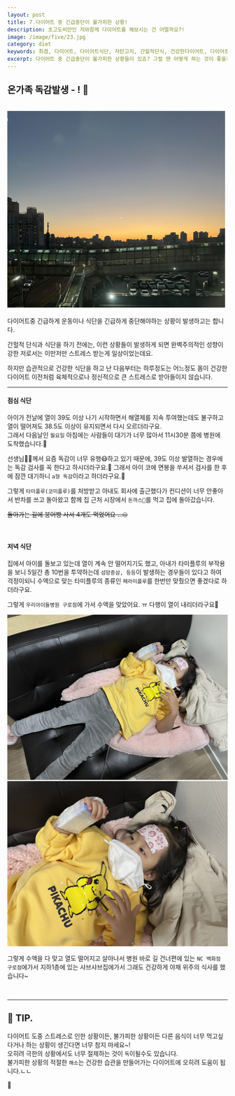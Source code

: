 ```yaml
---
layout: post
title: 7.다이어트 중 긴급중단이 불가피한 상황!
description: 초고도비만인 저와함께 다이어트를 해보시는 건 어떨까요?!
image: /image/five/23.jpg
category: diet
keywords: 최겸, 다이어트, 다이어트식단, 저탄고지, 간헐적단식, 건강한다이어트, 다이어트과학, 과학적 다이어트, 고혈압, 당뇨, 합병증, 공황장애, 저녁식단, 독감, a형독감, 코로나, 타미플루, 페라미플루
excerpt: 다이어트 중 긴급중단이 불가피한 상황들이 있죠? 그럴 땐 어떻게 하는 것이 좋을지 이야기 나눠보도록 할게요🥹
---
```


<h2 class="posth2"> 온가족 독감발생 - ! 🤒</h2>
<br>
<img class="vertical" src="/image/five/1.jpg" style="height:450px;">
<br>
<br>
다이어트중 긴급하게 운동이나 식단을 긴급하게 중단해야하는 상황이 발생하고는 합니다.

간헐적 단식과 식단을 하기 전에는, 이런 상황들이 발생하게 되면 완벽주의적인 성향이 강한 저로서는 이만저만 스트레스 받는게 일상이었는데요.

하지만 습관적으로 건강한 식단을 하고 난 다음부터는 하루정도는 어느정도 몸이 건강한 다이어트 이전처럼 육체적으로나 정신적으로 큰 스트레스로 받아들이지 않습니다.

<hr>

#### 점심 식단

아이가 전날에 열이 39도 이상 나기 시작하면서 해열제를 지속 투여했는데도 불구하고 열이 떨어져도 38.5도 이상이 유지되면서 다시 오르더라구요.  
그래서 다음날인 `월요일` 아침에는 사람들이 대기가 너무 많아서 11시30분 쯤에 병원에 도착했습니다.🏥

선생님👩‍⚕️께서 요즘 독감이 너무 유행😷하고 있기 때문에, 39도 이상 발열하는 경우에는 독감 검사를 꼭 한다고 하시더라구요.💉
그래서 아이 코에 면봉을 쑤셔서 검사를 한 후에 잠깐 대기하니 `a형 독감`이라고 하더라구요.🤧

그렇게 `타미플루(코미플루)`를 처방받고 아내도 회사에 출근했다가 컨디션이 너무 안좋아서 반차를 쓰고 돌아왔고 함께 집 근처 시장에서 `돈까스🍲`를 먹고 집에 돌아갔습니다.

~~돌아가는 길에 붕어빵 사서 4개도 먹었어요 ...🤐~~
<br>
<br>
<br>

#### 저녁 식단

집에서 아이를 돌보고 있는데 열이 계속 안 떨어지기도 했고, 아내가 타미플루의 부작용을 보니 5일간 총 10번을 투약하는데 `섬망증삼, 등등`이 발생하는 경우들이 있다고 하여 걱정이되니 수액으로 맞는 타미플루의 종류인 `페라미플루`를 한번만 맞췄으면 좋겠다로 하더라구요.

그렇게 `우리아이들병원 구로점`에 가서 수액을 맞았어요. ㅠ 다행이 열이 내리더라구요💉

<img class="one" src="/image/five/22.jpg">

<img class="one" src="/image/five/23.jpg">

그렇게 수액을 다 맞고 열도 떨어지고 살아나서 병원 바로 길 건너편에 있는 `NC 백화점 구로점`에가서 지하1층에 있는 샤브샤브집에가서 그래도 건강하게 야채 위주의 식사를 했습니다~

<br>

<hr>

## 🌟 TIP.

다이어트 도중 스트레스로 인한 상황이든, 불가피한 상황이든 다른 음식이 너무 먹고싶다거나 하는 상황이 생긴다면 너무 참지 마세요~!  
오히려 극한의 상황에서도 너무 절제하는 것이 `독`이될수도 있습니다.  
불가피한 상황의 적절한 `해소`는 건강한 습관을 만들어가는 다이어트에 오히려 도움이 됩니다.ㄴㄴ

🥰
